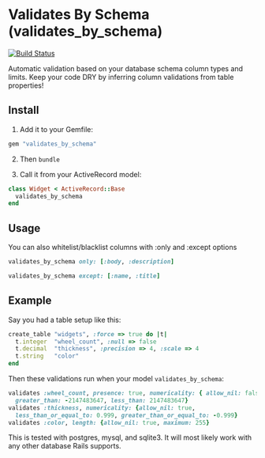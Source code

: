 # Validates By Schema (validates_by_schema)
[![Build Status](https://secure.travis-ci.org/joshwlewis/validates_by_schema.png)](http://travis-ci.org/joshwlewis/validates_by_schema) 

Automatic validation based on your database schema column types and limits. Keep your code DRY by inferring column validations from table properties!

## Install

1. Add it to your Gemfile:
```ruby
gem "validates_by_schema"
```

2. Then `bundle`

3. Call it from your ActiveRecord model:
```ruby
class Widget < ActiveRecord::Base
  validates_by_schema
end
```

## Usage

You can also whitelist/blacklist columns with :only and :except options

```ruby
validates_by_schema only: [:body, :description]
```

```ruby
validates_by_schema except: [:name, :title]
```

## Example

Say you had a table setup like this:
```ruby
create_table "widgets", :force => true do |t|
  t.integer  "wheel_count", :null => false
  t.decimal  "thickness", :precision => 4, :scale => 4
  t.string   "color"
end
```

Then these validations run when your model `validates_by_schema`:
```ruby
validates :wheel_count, presence: true, numericality: { allow_nil: false, 
  greater_than: -2147483647, less_than: 2147483647}
validates :thickness, numericality: {allow_nil: true, 
  less_than_or_equal_to: 0.999, greater_than_or_equal_to: -0.999}
validates :color, length: {allow_nil: true, maximum: 255}
```

This is tested with postgres, mysql, and sqlite3. It will most likely work with any other database Rails supports.